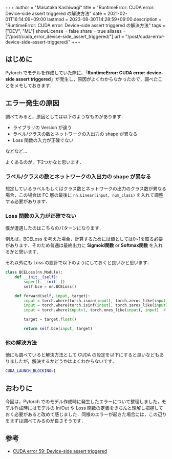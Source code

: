+++
author = "Masataka Kashiwagi"
title = "RuntimeError: CUDA error: Device-side assert triggered の解決方法"
date = 2021-02-01T16:14:09+09:00
lastmod = 2023-08-30T14:28:59+09:00
description = "RuntimeError: CUDA error: Device-side assert triggered の解決方法"
tags = ["DEV", "ML"]
showLicense = false
share = true
aliases = ["/post/cuda_error_device-side_assert_triggered/"]
url = "/post/cuda-error-device-side-assert-triggered/"
+++

## はじめに

Pytorch でモデルを作成していた際に，「**RuntimeError: CUDA error: device-side assert triggered**」が発生し，原因がよくわからなかったので，調べたことをメモしておきます．

## エラー発生の原因

調べてみると，原因としては以下のようなものがあります．

- ライブラリの Version が違う
- ラベル/クラスの数とネットワークの入出力の shape が異なる
- Loss 関数の入力が正確でない

などなど...

よくあるのが，下2つかなと思います．

### ラベル/クラスの数とネットワークの入出力の shape が異なる

想定しているラベルもしくはクラス数とネットワークの出力のクラス数が異なる場合，この場合は FC 層の最後に `nn.Linear(input, num_class)` を入れて調整する必要があります．

### Loss 関数の入力が正確でない

僕が遭遇したのはこちらのパターンになります．

例えば，BCELoss を考えた場合，計算するためには値としては0~1を取る必要があります．そのため普通は最終出力に **Sigmoid関数** or **Softmax関数** を入れるかと思います．

それ以外にも Loss の設計で以下のようにしておくと良いかと思います．

```python
class BCELoss(nn.Module):
    def __init__(self):
        super().__init__()
        self.bce = nn.BCELoss()

    def forward(self, input, target):
        input = torch.where(torch.isnan(input), torch.zeros_like(input), input)
        input = torch.where(torch.isinf(input), torch.zeros_like(input), input)
        input = torch.where(input>1, torch.ones_like(input), input)  # 1を超える場合には1にする

        target = target.float()

        return self.bce(input, target)
```

### 他の解決方法

他にも調べていると解決方法として CUDA の設定を以下にすると良いなどもありましたが，解決するかどうかはよくわからないです．

```bash
CUDA_LAUNCH_BLOCKING=1
```

## おわりに

今回は，Pytorch でのモデル作成時に発生したエラーについて整理しました，モデル作成時にはモデルの In/Out や Loss 関数の定義をきちんと理解し把握しておく必要があると改めて感じました．同様のエラーが起きた場合には，この辺りをまずは調べてみるのが良さそうです．

## 参考

- [CUDA error 59: Device-side assert triggered](https://towardsdatascience.com/cuda-error-device-side-assert-triggered-c6ae1c8fa4c3)
